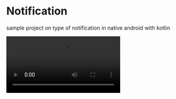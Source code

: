 # Notification
sample project on type of notification in native android with kotlin


![video example](https://github.com/ahmedelbagory332/Notification/blob/master/VideoShot/20210407-180253-720x1560.mp4)

 

